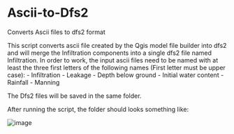 # Ascii-to-Dfs2
Converts Ascii files to dfs2 format 

This script converts ascii file created by the Qgis model file builder into dfs2 and will merge the Infiltration components into a single dfs2 file named Infiltration.
In order to work, the input ascii files need to be named with at least the three first letters of the following names (First letter must be upper case):
	- Infiltration
	- Leakage
	- Depth below ground
	- Initial water content
	- Rainfall
	- Manning
	
The Dfs2 files will be saved in the same folder.

After running the script, the folder should looks something like:

![image](https://github.com/Q-R-B/Ascii-to-Dfs2/assets/103583383/8f2b0aa4-287a-42e0-9107-c21af911c30a)
